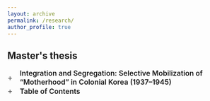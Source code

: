 ```yaml
---
layout: archive
permalink: /research/
author_profile: true
---
```


<style>
.paper summary {
  list-style: none;
  cursor: pointer;
  display: flex;
  align-items: center;
  gap: 10px;
  font-size: 16px;
  font-weight: 600;
}

.paper summary::-webkit-details-marker {
  display: none; /* 去掉默认黑三角 */
}

/* 加号样式 */
.chevron::before {
  content: "+";
  font-weight: 400;
  font-size: 18px;
  margin-right: 6px;
  color: #555;
  transition: all 0.25s ease;
}

/* 展开时变成减号 */
.paper[open] .chevron::before {
  content: "–";
  color: #111;
}

/* 内文 */
.paper-body {
  padding: 10px 0 0 30px;
  color: #333;
  font-family: Georgia, serif;
  line-height: 1.7;
}

</style>


## Master's thesis

<section class="wp">
  <details class="paper">
    <summary>
      <span class="chevron"></span>
      <span class="paper-title">Integration and Segregation: Selective Mobilization of “Motherhood” in Colonial Korea (1937–1945)</span>
    </summary>
    <div class="paper-body">
      <p>
        ABSTRACT: The role of women in wartime mobilization raises a number of important questions about historical agency in colonial Korea. Considerable research has been conducted on the "comfort women" system and forced labor, yet relatively little attention has been paid to the mobilization of women on the home front, and their specific roles within wartime society. 
        <br><br>
        This study focuses on the concept of motherhood, analyzing how the Japanese Empire, between 1937 and 1945, mobilized maternal roles of Korean women through policy and propaganda. It investigates how colonial authorities redefined normative expectations of motherhood to transform Korean women into "imperial subjects,"imperialization (kôminka) integrating their maternal functions into both the total war system and the imperial project.
        <br><br>
        The paper addresses four central questions: First, what ideals of motherhood were constructed by the Japanese Empire and colonial authorities under the total war regime? Second, through what institutional mechanisms did authorities discipline women' s bodies, emotions, and daily behaviors to reshape maternal norms? Third, how was this redefined concept of motherhood instrumentalized to serve the dual goals of both colonial governance and wartime mobilization? Finally, how did the Empire simultaneously integrate colonial Korean women into the category of "Japanese nationals" while strictly maintaining their segregation from "mainland Japanese" ?
        <br><br>
        This study argues that mobilization of motherhood under the total war regime took three primary forms. First, through the promotion of the "militarist mother" ideal, the state recast the mother - son relationship in terms of sacrifice and patriotic duty. Second, it expanded the boundaries of motherhood beyond the family and blood relations, imbuing maternal labor with public and national significance. Third, while using motherhood to incorporate Korean women into the imperial polity, the state simultaneously undermined its reproductive foundations. By denying Korean women the legitimacy to become mothers, it effectively excluded them from full national belonging. This simultaneous logic of incorporation and exclusion defined the entire process of maternal mobilization and the contested nationalization of Korean women under Japanese rule.
      </p>
    </div>
  </details>

<details class="paper" close>
<summary><span class="chevron"></span>Table of Contents</summary>

<div markdown="1">
- Introduction
- Chapter One: Preconditions and Media for Motherhood Mobilization
  - 1.1 Lifestyles and Customs: Body Discipline and the Construction of Normative Femininity
  - 1.2 Organizations and Institutions: *Aegukban*(애국반), Women’s Associations, and Grassroots Networks
  - 1.3 Discourse and Ideology: Korean Female Intellectuals as Opinion Leaders
- Chapter Two: Direct Mobilization: The Militarization of Motherhood
  - 2.1  From "wise mothers and good wives"(현모양처) to "Mothers of the Empire"(군국의 어머니): Reconfiguring Motherhood under the Total War Regime
  - 2.2 "Nurturing" and "Edification": The "Mothers of the Empire" in the National Language Campaign(국어 상용 운동)
  - 2.3 "Selflessness" and "Sacrifice": The "Mothers of the Empire" under the Conscription System
- Chapter Three: Indirect Mobilization: The Simulation and Extension of Motherhood
  - 3.1 "Saving for the Nation": Household Management as a Maternal Duty
  - 3.2 Performing Maternal Care: *Senninbari* (천인침), Comfort Bags, and Rituals of Sending Off and Welcoming Soldiers
- Chapter Four: Passive Mobilization: Ethnic Nationalism and the Exclusion of Colonial Motherhood
  - 4.1 The Biopoliticization of Women’s Bodies and Pro-Natalist Policies
  - 4.2 From “Female Miners” to “Comfort Women”: The Dispossession of Colonial Women’s Maternal Agency
  - 4.3 Bloodline as Boundary: Excluding Colonial Women from the Category of “Mothers of the Nation”
- Conclusion
</div>
</details>
